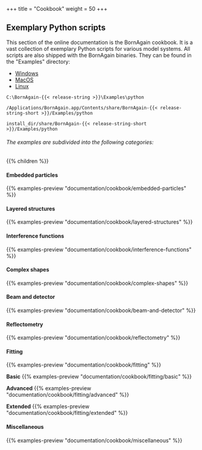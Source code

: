 +++
title = "Cookbook"
weight = 50
+++

## Exemplary Python scripts

This section of the online documentation is the BornAgain cookbook.
It is a vast collection of exemplary Python scripts for various model systems.
All scripts are also shipped with the BornAgain binaries.
They can be found in the "Examples" directory:

<!-- Nav tabs -->
<ul class="nav nav-tabs" id="OperationSystemTab" role="tablist">
  <li class="nav-item">
    <a class="nav-link active" id="home-tab" data-toggle="tab" href="#Windows" role="tab" aria-controls="windows" aria-selected="true">Windows</a>
  </li>
  <li class="nav-item">
    <a class="nav-link" id="profile-tab" data-toggle="tab" href="#MacOS" role="tab" aria-controls="macos" aria-selected="false">MacOS</a>
  </li>
  <li class="nav-item">
    <a class="nav-link" id="messages-tab" data-toggle="tab" href="#Linux" role="tab" aria-controls="linux" aria-selected="false">Linux</a>
  </li>
</ul>

<!-- Tab panes -->
<div class="tab-content id="OperationSystemTabContent">
  <div class="tab-pane active" id="Windows" role="tabpanel" aria-labelledby="windows-tab">
    <p><pre><code>C:\BornAgain-{{< release-string >}}\Examples\python</code></pre></p>
  </div>
  <div class="tab-pane" id="MacOS" role="tabpanel" aria-labelledby="macos-tab">
    <p><pre><code>/Applications/BornAgain.app/Contents/share/BornAgain-{{< release-string-short >}}/Examples/python</code></pre></p>
  </div>
  <div class="tab-pane" id="Linux" role="tabpanel" aria-labelledby="linux-tab">
    <p><pre><code>install_dir/share/BornAgain-{{< release-string-short >}}/Examples/python</code></pre></p>
  </div>
</div>


###### The examples are subdivided into the following categories:
{{% children %}}

#### Embedded particles

{{% examples-preview "documentation/cookbook/embedded-particles" %}}

#### Layered structures

{{% examples-preview "documentation/cookbook/layered-structures" %}}

#### Interference functions

{{% examples-preview "documentation/cookbook/interference-functions" %}}

#### Complex shapes

{{% examples-preview "documentation/cookbook/complex-shapes" %}}

#### Beam and detector

{{% examples-preview "documentation/cookbook/beam-and-detector" %}}

#### Reflectometry

{{% examples-preview "documentation/cookbook/reflectometry" %}}

#### Fitting

{{% examples-preview "documentation/cookbook/fitting" %}}

**Basic**
{{% examples-preview "documentation/cookbook/fitting/basic" %}}

**Advanced**
{{% examples-preview "documentation/cookbook/fitting/advanced" %}}

**Extended**
{{% examples-preview "documentation/cookbook/fitting/extended" %}}

#### Miscellaneous

{{% examples-preview "documentation/cookbook/miscellaneous" %}}
